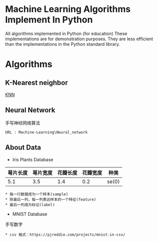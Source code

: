# Machine Learning Algorithms Implement In Python

All algorithms implemented in Python (for education)
These implementations are for demonstration purposes.
They are less efficient than the implementations in the Python standard library.

# Algorithms

## K-Nearest neighbor

[KNN](https://github.com/learnmedicalcantsavecn/Machine-Learning/blob/master/k_nearest_neighbor/kNN.py)

## Neural Network

手写神经网络算法

    URL : Machine-Learning\Neural_network

## About Data

* Iris Plants Database

萼片长度 | 萼片宽度 | 花瓣长度 | 花瓣宽度 | 种类
--------- | --------- | --------- | --------- | ---------
5.1 | 3.5 | 1.4 | 0.2 | se(0) 

    * 每一行数据成为一个样本(sample)
    * 除最后一列，每一列表达样本的一个特征(feature)
    * 最后一列成为标记(label)
   
   
* MNIST Database

手写数字

    * csv 格式：https://pjreddie.com/projects/mnist-in-csv/
   


